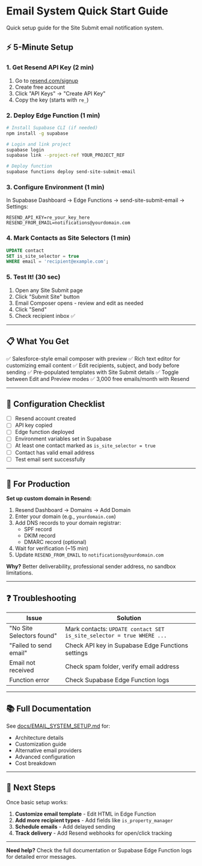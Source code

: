 # Email System Quick Start Guide

Quick setup guide for the Site Submit email notification system.

## ⚡ 5-Minute Setup

### 1. Get Resend API Key (2 min)

1. Go to [resend.com/signup](https://resend.com/signup)
2. Create free account
3. Click "API Keys" → "Create API Key"
4. Copy the key (starts with `re_`)

### 2. Deploy Edge Function (1 min)

```bash
# Install Supabase CLI (if needed)
npm install -g supabase

# Login and link project
supabase login
supabase link --project-ref YOUR_PROJECT_REF

# Deploy function
supabase functions deploy send-site-submit-email
```

### 3. Configure Environment (1 min)

In Supabase Dashboard → Edge Functions → send-site-submit-email → Settings:

```
RESEND_API_KEY=re_your_key_here
RESEND_FROM_EMAIL=notifications@yourdomain.com
```

### 4. Mark Contacts as Site Selectors (1 min)

```sql
UPDATE contact
SET is_site_selector = true
WHERE email = 'recipient@example.com';
```

### 5. Test It! (30 sec)

1. Open any Site Submit page
2. Click "Submit Site" button
3. Email Composer opens - review and edit as needed
4. Click "Send"
5. Check recipient inbox ✅

---

## 📋 What You Get

✅ Salesforce-style email composer with preview
✅ Rich text editor for customizing email content
✅ Edit recipients, subject, and body before sending
✅ Pre-populated templates with Site Submit details
✅ Toggle between Edit and Preview modes
✅ 3,000 free emails/month with Resend

---

## 🔧 Configuration Checklist

- [ ] Resend account created
- [ ] API key copied
- [ ] Edge function deployed
- [ ] Environment variables set in Supabase
- [ ] At least one contact marked as `is_site_selector = true`
- [ ] Contact has valid email address
- [ ] Test email sent successfully

---

## 📝 For Production

**Set up custom domain in Resend:**

1. Resend Dashboard → Domains → Add Domain
2. Enter your domain (e.g., `yourdomain.com`)
3. Add DNS records to your domain registrar:
   - SPF record
   - DKIM record
   - DMARC record (optional)
4. Wait for verification (~15 min)
5. Update `RESEND_FROM_EMAIL` to `notifications@yourdomain.com`

**Why?** Better deliverability, professional sender address, no sandbox limitations.

---

## ❓ Troubleshooting

| Issue | Solution |
|-------|----------|
| "No Site Selectors found" | Mark contacts: `UPDATE contact SET is_site_selector = true WHERE ...` |
| "Failed to send email" | Check API key in Supabase Edge Functions settings |
| Email not received | Check spam folder, verify email address |
| Function error | Check Supabase Edge Function logs |

---

## 📚 Full Documentation

See [docs/EMAIL_SYSTEM_SETUP.md](docs/EMAIL_SYSTEM_SETUP.md) for:
- Architecture details
- Customization guide
- Alternative email providers
- Advanced configuration
- Cost breakdown

---

## 🚀 Next Steps

Once basic setup works:

1. **Customize email template** - Edit HTML in Edge Function
2. **Add more recipient types** - Add fields like `is_property_manager`
3. **Schedule emails** - Add delayed sending
4. **Track delivery** - Add Resend webhooks for open/click tracking

---

**Need help?** Check the full documentation or Supabase Edge Function logs for detailed error messages.

